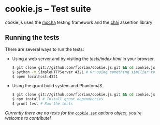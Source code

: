 # cookie.js – Test suite

cookie.js uses the [mocha](http://visionmedia.github.com/mocha) testing framework and the [chai](http://chaijs.com) assertion library

## Running the tests

There are several ways to run the tests:

- Using a web server and by visiting the *tests/index.html* in your browser.

  ```sh
  $ git clone git://github.com/florian/cookie.js.git && cd cookie.js
  $ python -m SimpleHTTPServer 4321 # Or using something similiar to start a web server
  $ open localhost:4321
  ```

- Using the grunt build system and PhantomJS.

  ```sh
  $ git clone git://github.com/florian/cookie.js.git && cd cookie.js
  $ npm install # Install grunt dependencies
  $ grunt test # Run the tests
  ```

*Currently there are no tests for the [`cookie.set`](https://github.com/florian/cookie.js#cookieset) options object, you're welcome to contribute!*
